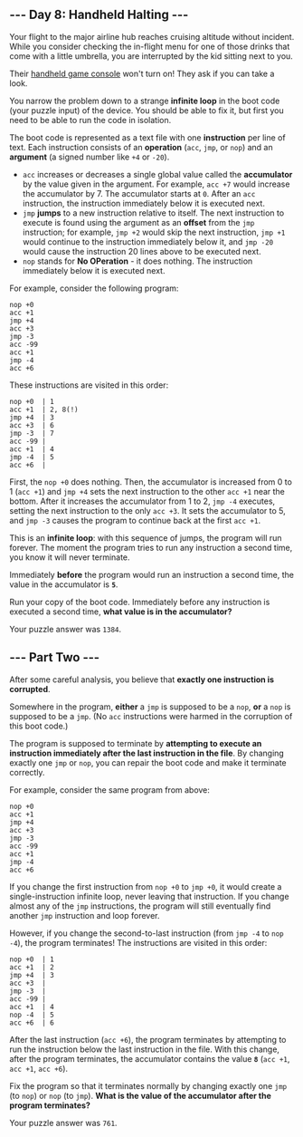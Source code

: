 ## --- Day 8: Handheld Halting ---

Your flight to the major airline hub reaches cruising altitude without incident. While you consider checking the in-flight menu for one of those drinks that come with a little umbrella, you are interrupted by the kid sitting next to you.

Their [handheld game console](https://en.wikipedia.org/wiki/Handheld_game_console) won't turn on! They ask if you can take a look.

You narrow the problem down to a strange __infinite loop__ in the boot code (your puzzle input) of the device. You should be able to fix it, but first you need to be able to run the code in isolation.

The boot code is represented as a text file with one __instruction__ per line of text. Each instruction consists of an __operation__ (`acc`, `jmp`, or `nop`) and an __argument__ (a signed number like `+4` or `-20`).

*   `acc` increases or decreases a single global value called the __accumulator__ by the value given in the argument. For example, `acc +7` would increase the accumulator by 7\. The accumulator starts at `0`. After an `acc` instruction, the instruction immediately below it is executed next.
*   `jmp` __jumps__ to a new instruction relative to itself. The next instruction to execute is found using the argument as an __offset__ from the `jmp` instruction; for example, `jmp +2` would skip the next instruction, `jmp +1` would continue to the instruction immediately below it, and `jmp -20` would cause the instruction 20 lines above to be executed next.
*   `nop` stands for __No OPeration__ - it does nothing. The instruction immediately below it is executed next.

For example, consider the following program:

    nop +0
    acc +1
    jmp +4
    acc +3
    jmp -3
    acc -99
    acc +1
    jmp -4
    acc +6

These instructions are visited in this order:

    nop +0  | 1
    acc +1  | 2, 8(!)
    jmp +4  | 3
    acc +3  | 6
    jmp -3  | 7
    acc -99 |
    acc +1  | 4
    jmp -4  | 5
    acc +6  |

First, the `nop +0` does nothing. Then, the accumulator is increased from 0 to 1 (`acc +1`) and `jmp +4` sets the next instruction to the other `acc +1` near the bottom. After it increases the accumulator from 1 to 2, `jmp -4` executes, setting the next instruction to the only `acc +3`. It sets the accumulator to 5, and `jmp -3` causes the program to continue back at the first `acc +1`.

This is an __infinite loop__: with this sequence of jumps, the program will run forever. The moment the program tries to run any instruction a second time, you know it will never terminate.

Immediately __before__ the program would run an instruction a second time, the value in the accumulator is __`5`__.

Run your copy of the boot code. Immediately before any instruction is executed a second time, __what value is in the accumulator?__

Your puzzle answer was `1384`.

## --- Part Two ---

After some careful analysis, you believe that __exactly one instruction is corrupted__.

Somewhere in the program, __either__ a `jmp` is supposed to be a `nop`, __or__ a `nop` is supposed to be a `jmp`. (No `acc` instructions were harmed in the corruption of this boot code.)

The program is supposed to terminate by __attempting to execute an instruction immediately after the last instruction in the file__. By changing exactly one `jmp` or `nop`, you can repair the boot code and make it terminate correctly.

For example, consider the same program from above:

    nop +0
    acc +1
    jmp +4
    acc +3
    jmp -3
    acc -99
    acc +1
    jmp -4
    acc +6

If you change the first instruction from `nop +0` to `jmp +0`, it would create a single-instruction infinite loop, never leaving that instruction. If you change almost any of the `jmp` instructions, the program will still eventually find another `jmp` instruction and loop forever.

However, if you change the second-to-last instruction (from `jmp -4` to `nop -4`), the program terminates! The instructions are visited in this order:

    nop +0  | 1
    acc +1  | 2
    jmp +4  | 3
    acc +3  |
    jmp -3  |
    acc -99 |
    acc +1  | 4
    nop -4  | 5
    acc +6  | 6

After the last instruction (`acc +6`), the program terminates by attempting to run the instruction below the last instruction in the file. With this change, after the program terminates, the accumulator contains the value __`8`__ (`acc +1`, `acc +1`, `acc +6`).

Fix the program so that it terminates normally by changing exactly one `jmp` (to `nop`) or `nop` (to `jmp`). __What is the value of the accumulator after the program terminates?__

Your puzzle answer was `761`.
